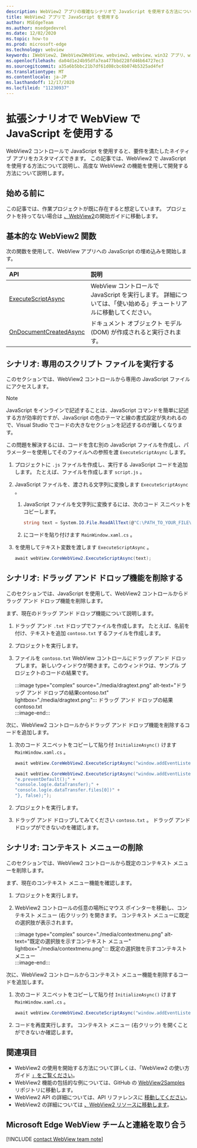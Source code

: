 ```yaml
---
description: WebView2 アプリの複雑なシナリオで JavaScript を使用する方法について説明します。
title: WebView2 アプリで JavaScript を使用する
author: MSEdgeTeam
ms.author: msedgedevrel
ms.date: 12/02/2020
ms.topic: how-to
ms.prod: microsoft-edge
ms.technology: webview
keywords: IWebView2、IWebView2WebView、webview2、webview、win32 アプリ、win32、edge、ICoreWebView2、ICoreWebView2Host、ブラウザー コントロール、エッジ html
ms.openlocfilehash: da04d1e24b95dfa7ea477bbd228fd46b64727ec3
ms.sourcegitcommit: a35a6b5bbc21b7df61d08cbc6b074b5325ad4fef
ms.translationtype: MT
ms.contentlocale: ja-JP
ms.lasthandoff: 12/17/2020
ms.locfileid: "11230937"
---
```

# 拡張シナリオで WebView で JavaScript を使用する  

WebView2 コントロールで JavaScript を使用すると、要件を満たしたネイティブ アプリをカスタマイズできます。  この記事では、WebView2 で JavaScript を使用する方法について説明し、高度な WebView2 の機能を使用して開発する方法について説明します。  

## 始める前に  

この記事では、作業プロジェクトが既に存在すると想定しています。  プロジェクトを持ってない場合は [、WebView2][Webview2GettingstartedWpf]の開始ガイドに移動します。  

## 基本的な WebView2 関数  

次の関数を使用して、WebView アプリへの JavaScript の埋め込みを開始します。  

| API  | 説明  |
|:--- |:--- |  
| [ExecuteScriptAsync][Webview2ReferenceWpfMicrosoftWebExecutescriptasync] | WebView コントロールで JavaScript を実行します。 詳細については、「使い始める」チュートリアルに移動してください。 |
| [OnDocumentCreatedAsync][Webview2ReferenceWin32Icorewebview2Addscripttoexecuteondocumentcreated] | ドキュメント オブジェクト モデル \(DOM\) が作成されると実行されます。 |
      
## シナリオ: 専用のスクリプト ファイルを実行する  

このセクションでは、WebView2 コントロールから専用の JavaScript ファイルにアクセスします。  

> [!NOTE]
> JavaScript をインラインで記述することは、JavaScript コマンドを簡単に記述する方が効率的ですが、JavaScript の色のテーマと線の書式設定が失われるので、Visual Studio でコードの大きなセクションを記述するのが難しくなります。  

この問題を解決するには、コードを含む別の JavaScript ファイルを作成し、パラメーターを使用してそのファイルへの参照を渡 `ExecuteScriptAsync` します。  

1.  プロジェクトに `.js` ファイルを作成し、実行する JavaScript コードを追加します。  たとえば、ファイルを作成します `script.js` 。  
1.  JavaScript ファイルを、渡される文字列に変換します `ExecuteScriptAsync` 。  
    1.  JavaScript ファイルを文字列に変換するには、次のコード スニペットをコピーします。  
        
        ```csharp
        string text = System.IO.File.ReadAllText(@"C:\PATH_TO_YOUR_FILE\script.js");
        ```  
        
    1.  にコードを貼り付けます `MainWindow.xaml.cs` 。  
1.  を使用してテキスト変数を渡します `ExecuteScriptAsync` 。  
    
    ```csharp
    await webView.CoreWebView2.ExecuteScriptAsync(text);
    ```  

## シナリオ: ドラッグ アンド ドロップ機能を削除する  

このセクションでは、JavaScript を使用して、WebView2 コントロールからドラッグ アンド ドロップ機能を削除します。  

まず、現在のドラッグ アンド ドロップ機能について説明します。  

1.  ドラッグ アンド `.txt` ドロップでファイルを作成します。  たとえば、名前を付け、テキストを追加 `contoso.txt` するファイルを作成します。  
1.  プロジェクトを実行します。  
1.  ファイルを `contoso.txt` WebView コントロールにドラッグ アンド ドロップします。  新しいウィンドウが開きます。このウィンドウは、サンプル プロジェクトのコードの結果です。  
    
    :::image type="complex" source="./media/dragtext.png" alt-text="ドラッグ アンド ドロップの結果contoso.txt" lightbox="./media/dragtext.png":::
       ドラッグ アンド ドロップの結果contoso.txt  
    :::image-end:::  

次に、WebView2 コントロールからドラッグ アンド ドロップ機能を削除するコードを追加します。  

1.  次のコード スニペットをコピーして貼り付 `InitializeAsync()` けます `MainWindow.xaml.cs` 。   
            
    ```csharp   
    await webView.CoreWebView2.ExecuteScriptAsync("window.addEventListener('dragover',function(e){e.preventDefault();},false);");
    
    await webView.CoreWebView2.ExecuteScriptAsync("window.addEventListener('drop',function(e){" +
    "e.preventDefault();" +
    "console.log(e.dataTransfer);" +
    "console.log(e.dataTransfer.files[0])" +
    "}, false);");
    ```  
          
1.  プロジェクトを実行します。  
1.  ドラッグ アンド ドロップしてみてください `contoso.txt` 。  ドラッグ アンド ドロップができないのを確認します。  

## シナリオ: コンテキスト メニューの削除  

このセクションでは、WebView2 コントロールから既定のコンテキスト メニューを削除します。  

まず、現在のコンテキスト メニュー機能を確認します。  

1.  プロジェクトを実行します。  
1.  WebView2 コントロールの任意の場所にマウス ポインターを移動し、コンテキスト メニュー \(右クリック\) を開きます。  コンテキスト メニューに既定の選択肢が表示されます。  
    
    :::image type="complex" source="./media/contextmenu.png" alt-text="既定の選択肢を示すコンテキスト メニュー" lightbox="./media/contextmenu.png":::
       既定の選択肢を示すコンテキスト メニュー  
    :::image-end:::  
    
次に、WebView2 コントロールからコンテキスト メニュー機能を削除するコードを追加します。  

1.  次のコード スニペットをコピーして貼り付 `InitializeAsync()` けます `MainWindow.xaml.cs` 。    
        
    ```csharp   
    await webView.CoreWebView2.ExecuteScriptAsync("window.addEventListener('contextmenu', window => {window.preventDefault();});");
    ```  

1.  コードを再度実行します。  コンテキスト メニュー \(右クリック\) を開くことができないか確認します。  
   
## 関連項目  

*   WebView2 の使用を開始する方法について詳しくは、「WebView2 の使い方ガイド [」をご覧ください][Webview2MainGettingStarted]。  
*   WebView2 機能の包括的な例については、GitHub の [WebView2Samples][GithubMicrosoftedgeWebview2samples] リポジトリに移動します。  
*   WebView2 API の詳細については、API リファレンスに [移動してください][Webview2ApiReference]。  
*   WebView2 の詳細については [、WebView2 リソースに移動します][Webview2MainNextSteps]。  

## Microsoft Edge WebView チームと連絡を取り合う  

[!INCLUDE [contact WebView team note](../includes/contact-webview-team-note.md)]  

<!-- links -->  

[DevtoolsGuideChromiumMain]: ../index.md "Microsoft Edge (Chromium) 開発者ツール |Microsoft ドキュメント"  


[Webview2ApiReference]: ../webview2-api-reference.md "Microsoft Edge WebView2 API リファレンス |Microsoft Docs"  
[Webview2GettingstartedWpf]: ../gettingstarted/wpf.md "WPF での WebView2 の概要 (プレビュー) |Microsoft Docs"  
[Webview2MainGettingStarted]: ../index.md#getting-started "はじめに - Microsoft Edge WebView2 の概要 (プレビュー) |Microsoft Docs"  
[Webview2MainNextSteps]: ../index.md#next-steps "次の手順 - Microsoft Edge WebView2 の概要 (プレビュー) |Microsoft Docs"  
[Webview2ReferenceWin32Icorewebview2Addscripttoexecuteondocumentcreated]: /microsoft-edge/webview2/reference/win32/icorewebview2#addscripttoexecuteondocumentcreated "AddScriptToExecuteOnDocumentCreated - 0.9.579 - interface ICoreWebView2 |Microsoft Docs"  
[Webview2ReferenceWpfMicrosoftWebExecutescriptasync]: /dotnet/api/microsoft.web.webview2.wpf.webview2.executescriptasync "WebView2.ExecuteScriptAsync(String) メソッド (Microsoft.Web.WebView2.Wpf) |Microsoft Docs"  

[GithubMicrosoftedgeWebview2samples]: https://github.com/MicrosoftEdge/WebView2Samples "WebView2 サンプル-MicrosoftEdge/WebView2Samples | GitHub"  
